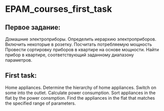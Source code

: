 # EPAM_courses_first_task

## Первое задание:
Домашние электроприборы. Определить иерархию электроприборов. Включить некоторые в розетку. Посчитать потребляемую мощность Провести сортировку приборов в квартире на основе мощности. Найти прибор в квартире, соответствующий заданному диапазону параметров.

## First task:
Home appliances. Determine the hierarchy of home appliances. Switch on some into the outlet. Calculate power consumption. Sort appliances in the flat by the power consmption. Find the appliances in the flat that matches the specified range of parameters.
